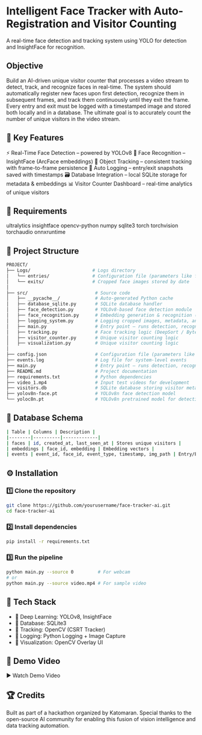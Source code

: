 # Intelligent Face Tracker with Auto-Registration and Visitor Counting

A real-time face detection and tracking system using YOLO for detection and InsightFace for recognition.

## Objective
Build an AI-driven unique visitor counter that processes a video stream to detect, track, and recognize faces in real-time. The system should automatically register new faces upon first detection, recognize them in subsequent frames, and track them continuously until they exit the frame. Every entry and exit must be logged with a timestamped image and stored both locally and in a database. The ultimate goal is to accurately count the number of unique visitors in the video stream.

## 🚀 Key Features
⚡ Real-Time Face Detection – powered by YOLOv8
🧬 Face Recognition – InsightFace (ArcFace embeddings)
🧭 Object Tracking – consistent tracking with frame-to-frame persistence
📸 Auto Logging – entry/exit snapshots saved with timestamps
🗃️ Database Integration – local SQLite storage for metadata & embeddings
📊 Visitor Counter Dashboard – real-time analytics of unique visitors

## 🧰 Requirements
ultralytics
insightface
opencv-python
numpy
sqlite3
torch
torchvision
torchaudio
onnxruntime

## 🧱 Project Structure
```bash
PROJECT/
├── Logs/                       # Logs directory
│   └── entries/                # Configuration file (parameters like frame skip, DB path) 
│   └── exits/                  # Cropped face images stored by date
│
├── src/                         # Source code
│   ├── __pycache__/             # Auto-generated Python cache
│   ├── database_sqlite.py       # SQLite database handler
│   ├── face_detection.py        # YOLOv8-based face detection module
│   ├── face_recognition.py      # Embedding generation & recognition (InsightFace / ArcFace)
│   ├── logging_system.py        # Logging cropped images, metadata, and system events
│   ├── main.py                  # Entry point – runs detection, recognition, tracking, logging
│   ├── tracking.py              # Face tracking logic (DeepSort / ByteTrack)
│   ├── visitor_counter.py       # Unique visitor counting logic
│   ├── visualization.py         # Unique visitor counting logic
│
├── config.json                  # Configuration file (parameters like frame skip, DB path)
├── events.log                   # Log file for system-level events
├── main.py                      # Entry point – runs detection, recognition, tracking, logging
├── README.md                    # Project documentation
├── requirements.txt             # Python dependencies
├── video_1.mp4                  # Input test videos for development
├── visitors.db                  # SQLite database storing visitor metadata
├── yolov8n-face.pt              # YOLOv8n face detection model
└── yoloc8n.pt                   # YOLOv8n pretrained model for detection
```

## 🧮 Database Schema
```bash
| Table | Columns | Description |
|--------|----------|-------------|
| faces | id, created_at, last_seen_at | Stores unique visitors |
| embeddings | face_id, embedding | Embedding vectors |
| events | event_id, face_id, event_type, timestamp, img_path | Entry/Exit logs |
```

## ⚙️ Installation
### 1️⃣ Clone the repository
```bash
git clone https://github.com/yourusername/face-tracker-ai.git
cd face-tracker-ai
```
### 2️⃣ Install dependencies
```bash
pip install -r requirements.txt
```
### 3️⃣ Run the pipeline
```bash
python main.py --source 0         # For webcam
# or
python main.py --source video.mp4 # For sample video
```

## 🧩 Tech Stack
- 🧠 Deep Learning: YOLOv8, InsightFace
- 💾 Database: SQLite3
- 📸 Tracking: OpenCV (CSRT Tracker)
- 🧰 Logging: Python Logging + Image Capture
- 🎨 Visualization: OpenCV Overlay UI


## 🎥 Demo Video 
 ▶️ Watch Demo Video


## 🏆 Credits

Built as part of a hackathon organized by Katomaran.
Special thanks to the open-source AI community for enabling this fusion of vision intelligence and data tracking automation.
